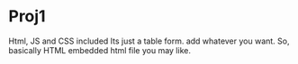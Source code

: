 # Proj1
Html, JS and CSS included
Its just a table form.
add whatever you want.
So, basically HTML embedded html file you may like.
